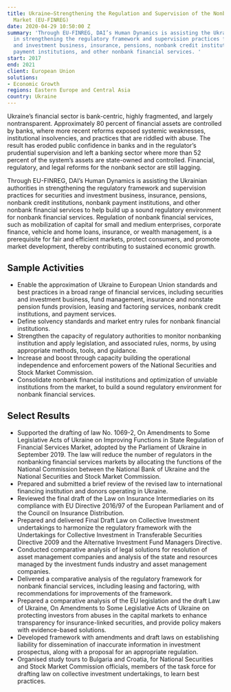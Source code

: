 ```yaml
---
title: Ukraine—Strengthening the Regulation and Supervision of the Nonbank Financial
  Market (EU-FINREG)
date: 2020-04-29 10:50:00 Z
summary: 'Through EU-FINREG, DAI’s Human Dynamics is assisting the Ukrainian authorities
  in strengthening the regulatory framework and supervision practices for securities
  and investment business, insurance, pensions, nonbank credit institutions, nonbank
  payment institutions, and other nonbank financial services. '
start: 2017
end: 2021
client: European Union
solutions:
- Economic Growth
regions: Eastern Europe and Central Asia
country: Ukraine
---
```


Ukraine’s financial sector is bank-centric, highly fragmented, and largely nontransparent. Approximately 80 percent of financial assets are controlled by banks, where more recent reforms exposed systemic weaknesses, institutional insolvencies, and practices that are riddled with abuse. The result has eroded public confidence in banks and in the regulator’s prudential supervision and left a banking sector where more than 52 percent of the system’s assets are state-owned and controlled. Financial, regulatory, and legal reforms for the nonbank sector are still lagging. 

Through EU-FINREG, DAI’s Human Dynamics is assisting the Ukrainian authorities in strengthening the regulatory framework and supervision practices for securities and investment business, insurance, pensions, nonbank credit institutions, nonbank payment institutions, and other nonbank financial services to help build up a sound regulatory environment for nonbank financial services. Regulation of nonbank financial services, such as mobilization of capital for small and medium enterprises, corporate finance, vehicle and home loans, insurance, or wealth management, is a prerequisite for fair and efficient markets, protect consumers, and promote market development, thereby contributing to sustained economic growth.

## Sample Activities

* Enable the approximation of Ukraine to European Union standards and best practices in a broad range of financial services, including securities and investment business, fund management, insurance and nonstate pension funds provision, leasing and factoring services, nonbank credit institutions, and payment services.
* Define solvency standards and market entry rules for nonbank financial institutions. 
* Strengthen the capacity of regulatory authorities to monitor nonbanking institution and apply legislation, and associated rules, norms, by using appropriate methods, tools, and guidance.
* Increase and boost through capacity building the operational independence and enforcement powers of the National Securities and Stock Market Commission. 
* Consolidate nonbank financial institutions and optimization of unviable institutions from the market, to build a sound regulatory environment for nonbank financial services.

## Select Results

* Supported the drafting of law No. 1069-2, On Amendments to Some Legislative Acts of Ukraine on Improving Functions in State Regulation of Financial Services Market, adopted by the Parliament of Ukraine in September 2019. The law will reduce the number of regulators in the nonbanking financial services markets by allocating the functions of the National Commission between the National Bank of Ukraine and the National Securities and Stock Market Commission. 
* Prepared and submitted a brief review of the revised law to international financing institution and donors operating in Ukraine.
* Reviewed the final draft of the Law on Insurance Intermediaries on its compliance with EU Directive 2016/97 of the European Parliament and of the Council on Insurance Distribution.
* Prepared and delivered Final Draft Law on Collective Investment undertakings to harmonize the regulatory framework with the Undertakings for Collective Investment in Transferable Securities Directive 2009 and the Alternative Investment Fund Managers Directive. 
* Conducted comparative analysis of legal solutions for resolution of asset management companies and analysis of the state and resources managed by the investment funds industry and asset management companies.
* Delivered a comparative analysis of the regulatory framework for nonbank financial services, including leasing and factoring, with recommendations for improvements of the framework. 
* Prepared a comparative analysis of the EU legislation and the draft Law of Ukraine, On Amendments to Some Legislative Acts of Ukraine on protecting investors from abuses in the capital markets to enhance transparency for insurance-linked securities, and provide policy makers with evidence-based solutions.
* Developed framework with amendments and draft laws on establishing liability for dissemination of inaccurate information in investment prospectus, along with a proposal for an appropriate regulation. 
* Organised study tours to Bulgaria and Croatia, for National Securities and Stock Market Commission officials, members of the task force for drafting law on collective investment undertakings, to learn best practices.
